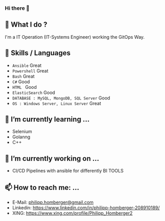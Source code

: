 ### Hi there 👋

<!--
**philipphomberger/philipphomberger** is a ✨ _special_ ✨ repository because its `README.md` (this file) appears on your GitHub profile.

Here are some ideas to get you started:

- 🔭 I’m currently working on ...
- 🌱 I’m currently learning ...
- 👯 I’m looking to collaborate on ...
- 🤔 I’m looking for help with ...
- 💬 Ask me about ...
- 📫 How to reach me: ...
- 😄 Pronouns: ...
- ⚡ Fun fact: ...
-->
## 🔭 What I do ? 
I'm a IT Operation (IT-Systems Engineer) working the GitOps Way.

## 👯 Skills / Languages
- `Ansible` Great
- `Powershell` Great
- `Bash` Great
- `C#` Good
- `HTML ` Good
- `ElasticSearch` Good
- `DATABASE : MySQL, MongoDB, SQL Server` Good
- `OS : Windows Server, Linux Server` Great

## 🌱 I’m currently learning ...
- Selenium 
- Golanng
- C++

## 🔭 I’m currently working on ...
- CI/CD Pipelines with ansible for differently BI TOOLS

## 📫 How to reach me: ...
- E-Mail: philipp.homberger@gmail.com
- Linkedin: https://www.linkedin.com/in/philipp-homberger-208910189/
- XING: https://www.xing.com/profile/Philipp_Homberger2
